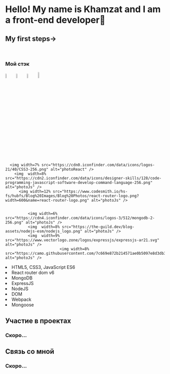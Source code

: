<h1 aligt>Hello! My name is Khamzat and I am a front-end developer🌱</h1>
  
  <h2>My first steps→</h2>
  <br />


<h3>Мой стэк</h3>
<div>
  <img width=6% src="https://cdn1.iconfinder.com/data/icons/akar-vol-1/24/nextjs-fill-256.png"/>
<img width=6% src="https://cdn0.iconfinder.com/data/icons/logos-brands-in-colors/128/react-256.png" alt="photoReact" />
  <img width=6%  src="https://cdn4.iconfinder.com/data/icons/logos-brands-5/24/redux-256.png" alt="photoReact" />
 <img width=7% src="https://cdn3.iconfinder.com/data/icons/picons-social/57/10-html5-256.png" alt="photoReact" />

      <img width=7% src="https://cdn0.iconfinder.com/data/icons/logos-21/40/CSS3-256.png" alt="photoReact" />
        <img  width=8% src="https://cdn2.iconfinder.com/data/icons/designer-skills/128/code-programming-javascript-software-develop-command-language-256.png" alt="photoJs" />
          <img width=12% src="https://www.codesmith.io/hs-fs/hubfs/Blog%20Images/Blog%20Photos/react-router-logo.png?width=600&name=react-router-logo.png" alt="photoJs" />


              <img width=6% src="https://cdn4.iconfinder.com/data/icons/logos-3/512/mongodb-2-256.png" alt="photoJs" />
              <img  width=8% src="https://the-guild.dev/blog-assets/nodejs-esm/nodejs_logo.png" alt="photoJs" />
              <img  width=9% src="https://www.vectorlogo.zone/logos/expressjs/expressjs-ar21.svg" alt="photoJs" />
                            <img width=8% src="https://camo.githubusercontent.com/7c669e872b214571ae0b5097e8d3db369225a806dc2ce9a436cde3497164310c/687474703a2f2f6d6f6e676f64622d746f6f6c732e636f6d2f696d672f6d6f6e676f6f73652e706e67" alt="photoJs" />


  <li>HTML5, CSS3, JavaScript ES6</li>
  <li>React router dom v6</li>
  <li>MongoDB</li>
  <li>ExpressJS</li>
  <li>NodeJS</li>
  <li>DOM</li>
  <li>Webpack</li>
  <li>Mongoose</li>
</ul>

<h2>Участие в проектах</h2>
</hr>
<h3>Скоро...</h3>

<h2>Связь со мной</h2>
<h3>Скоро...</h3>
